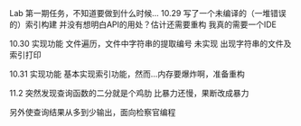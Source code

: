 Lab 第一期任务，不知道要做到什么时候...
10.29
写了一个未编译的（一堆错误的）索引构建
并没有想明白API的用处？估计还需要重构
我真的需要一个IDE

10.30
实现功能
文件遍历，文件中字符串的提取编号
未实现
出现字符串的文件及索引打印

10.31
实现功能
基本实现索引功能，然而...内存要爆炸啊，准备重构

11.2
突然发现查询函数的二分就是个鸡肋
比暴力还慢，果断改成暴力

另外使查询结果从多到少输出，面向检察官编程

